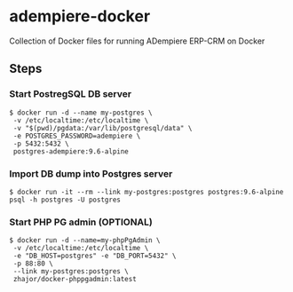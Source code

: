 # adempiere-docker

Collection of Docker files for running ADempiere ERP-CRM on Docker

## Steps

### Start PostregSQL DB server
```shell
$ docker run -d --name my-postgres \
 -v /etc/localtime:/etc/localtime \
 -v "$(pwd)/pgdata:/var/lib/postgresql/data" \
 -e POSTGRES_PASSWORD=adempiere \
 -p 5432:5432 \
 postgres-adempiere:9.6-alpine
```

### Import DB dump into Postgres server
```shell
$ docker run -it --rm --link my-postgres:postgres postgres:9.6-alpine psql -h postgres -U postgres
```

### Start PHP PG admin (OPTIONAL)
```shell
$ docker run -d --name=my-phpPgAdmin \
 -v /etc/localtime:/etc/localtime \
 -e "DB_HOST=postgres" -e "DB_PORT=5432" \
 -p 88:80 \
 --link my-postgres:postgres \
 zhajor/docker-phppgadmin:latest
```
